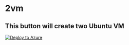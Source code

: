 # 2vm

## This button will create two Ubuntu VM

[![Deploy to Azure](https://aka.ms/deploytoazurebutton)](https://portal.azure.com/#create/Microsoft.Template/uri/https%3A%2F%2Fraw.githubusercontent.com%2Ftail9951%2Ftesttemplate%2Fmaster%2F2vm%2Ftemplate_2vm.json)

